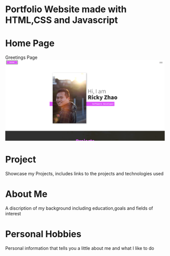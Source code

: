 # Portfolio Website made with HTML,CSS and Javascript

# Home Page
Greetings Page 
![](images/Homepage.png)


# Project
Showcase my Projects, includes links to the projects and technologies used

# About Me
A discription of my background including education,goals and fields of interest
# Personal Hobbies
Personal information that tells you a little about me and what I like to do
